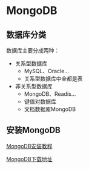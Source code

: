 # MongoDB
## 数据库分类
数据库主要分成两种：
- 关系型数据库
  * MySQL、Oracle...
  * 关系型数据库中全都是表
- 非关系型数据库
  * MongoDB、Readis...
  * 键值对数据库
  * 文档数据库MongoDB

## 安装MongoDB
[MongoDB安装教程](https://www.runoob.com/mongodb/mongodb-window-install.html)

[MongoDB下载地址](https://www.mongodb.com/download-center#community)
